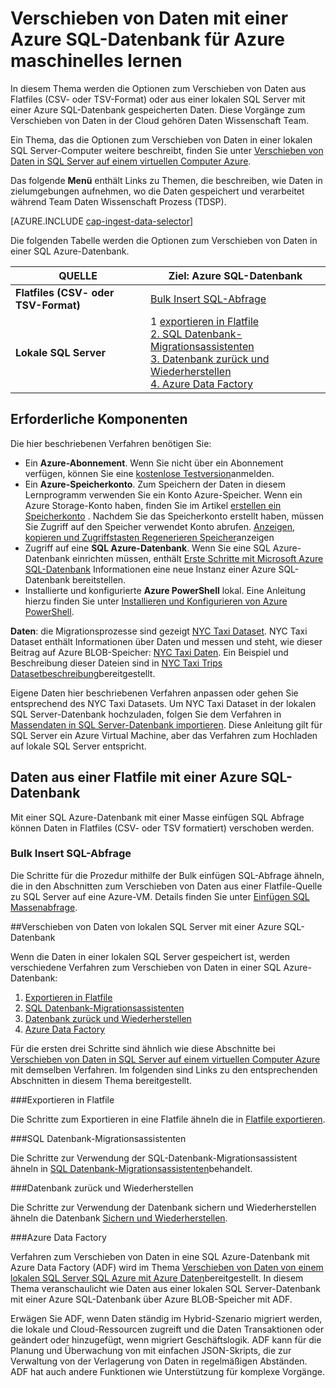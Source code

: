 <properties 
    pageTitle="Verschieben von Daten mit einer Azure SQL-Datenbank für Azure Machine Learning | Azure" 
    description="Erstellen Sie SQL-Tabelle und Daten laden SQL-Tabelle" 
    services="machine-learning" 
    documentationCenter="" 
    authors="bradsev"
    manager="jhubbard"
    editor="cgronlun" />

<tags 
    ms.service="machine-learning" 
    ms.workload="data-services" 
    ms.tgt_pltfrm="na" 
    ms.devlang="na" 
    ms.topic="article" 
    ms.date="09/14/2016"
    ms.author="bradsev" /> 

# <a name="move-data-to-an-azure-sql-database-for-azure-machine-learning"></a>Verschieben von Daten mit einer Azure SQL-Datenbank für Azure maschinelles lernen

In diesem Thema werden die Optionen zum Verschieben von Daten aus Flatfiles (CSV- oder TSV-Format) oder aus einer lokalen SQL Server mit einer Azure SQL-Datenbank gespeicherten Daten. Diese Vorgänge zum Verschieben von Daten in der Cloud gehören Daten Wissenschaft Team.

Ein Thema, das die Optionen zum Verschieben von Daten in einer lokalen SQL Server-Computer weitere beschreibt, finden Sie unter [Verschieben von Daten in SQL Server auf einem virtuellen Computer Azure](machine-learning-data-science-move-sql-server-virtual-machine.md).

Das folgende **Menü** enthält Links zu Themen, die beschreiben, wie Daten in zielumgebungen aufnehmen, wo die Daten gespeichert und verarbeitet während Team Daten Wissenschaft Prozess (TDSP).

[AZURE.INCLUDE [cap-ingest-data-selector](../../includes/cap-ingest-data-selector.md)]

Die folgenden Tabelle werden die Optionen zum Verschieben von Daten in einer SQL Azure-Datenbank.

<b>QUELLE</b> |<b>Ziel: Azure SQL-Datenbank</b> |
-------------- |--------------------------------|
<b>Flatfiles (CSV- oder TSV-Format)</b> |<a href="#bulk-insert-sql-query">Bulk Insert SQL-Abfrage |
<b>Lokale SQL Server</b> | 1 <a href="#export-flat-file">exportieren in Flatfile<br> 2. <a href="#insert-tables-bcp">SQL Datenbank-Migrationsassistenten<br> 3. <a href="#db-migration">Datenbank zurück und Wiederherstellen<br> 4. <a href="#adf">Azure Data Factory |


## <a name="prereqs"></a>Erforderliche Komponenten
Die hier beschriebenen Verfahren benötigen Sie:

* Ein **Azure-Abonnement**. Wenn Sie nicht über ein Abonnement verfügen, können Sie eine [kostenlose Testversion](https://azure.microsoft.com/pricing/free-trial/)anmelden.
* Ein **Azure-Speicherkonto**. Zum Speichern der Daten in diesem Lernprogramm verwenden Sie ein Konto Azure-Speicher. Wenn ein Azure Storage-Konto haben, finden Sie im Artikel [erstellen ein Speicherkonto](storage-create-storage-account.md#create-a-storage-account) . Nachdem Sie das Speicherkonto erstellt haben, müssen Sie Zugriff auf den Speicher verwendet Konto abrufen. [Anzeigen, kopieren und Zugriffstasten Regenerieren Speicher](storage-create-storage-account.md#view-copy-and-regenerate-storage-access-keys)anzeigen
* Zugriff auf eine **SQL Azure-Datenbank**. Wenn Sie eine SQL Azure-Datenbank einrichten müssen, enthält [Erste Schritte mit Microsoft Azure SQL-Datenbank](../sql-database/sql-database-get-started.md) Informationen eine neue Instanz einer Azure SQL-Datenbank bereitstellen.
* Installierte und konfigurierte **Azure PowerShell** lokal. Eine Anleitung hierzu finden Sie unter [Installieren und Konfigurieren von Azure PowerShell](../powershell-install-configure.md).

**Daten**: die Migrationsprozesse sind gezeigt [NYC Taxi Dataset](http://chriswhong.com/open-data/foil_nyc_taxi/). NYC Taxi Dataset enthält Informationen über Daten und messen und steht, wie dieser Beitrag auf Azure BLOB-Speicher: [NYC Taxi Daten](http://www.andresmh.com/nyctaxitrips/). Ein Beispiel und Beschreibung dieser Dateien sind in [NYC Taxi Trips Datasetbeschreibung](machine-learning-data-science-process-sql-walkthrough.md#dataset)bereitgestellt.
 
Eigene Daten hier beschriebenen Verfahren anpassen oder gehen Sie entsprechend des NYC Taxi Datasets. Um NYC Taxi Dataset in der lokalen SQL Server-Datenbank hochzuladen, folgen Sie dem Verfahren in [Massendaten in SQL Server-Datenbank importieren](machine-learning-data-science-process-sql-walkthrough.md#dbload). Diese Anleitung gilt für SQL Server ein Azure Virtual Machine, aber das Verfahren zum Hochladen auf lokale SQL Server entspricht.


## <a name="file-to-azure-sql-database"></a>Daten aus einer Flatfile mit einer Azure SQL-Datenbank

Mit einer SQL Azure-Datenbank mit einer Masse einfügen SQL Abfrage können Daten in Flatfiles (CSV- oder TSV formatiert) verschoben werden.

### <a name="bulk-insert-sql-query"></a>Bulk Insert SQL-Abfrage

Die Schritte für die Prozedur mithilfe der Bulk einfügen SQL-Abfrage ähneln, die in den Abschnitten zum Verschieben von Daten aus einer Flatfile-Quelle zu SQL Server auf eine Azure-VM. Details finden Sie unter [Einfügen SQL Massenabfrage](machine-learning-data-science-move-sql-server-virtual-machine.md#insert-tables-bulkquery).


##<a name="sql-on-prem-to-sazure-sql-database"></a>Verschieben von Daten von lokalen SQL Server mit einer Azure SQL-Datenbank

Wenn die Daten in einer lokalen SQL Server gespeichert ist, werden verschiedene Verfahren zum Verschieben von Daten in einer SQL Azure-Datenbank:

1. [Exportieren in Flatfile](#export-flat-file) 
2. [SQL Datenbank-Migrationsassistenten](#insert-tables-bcp)
3. [Datenbank zurück und Wiederherstellen](#db-migration)
4. [Azure Data Factory](#adf)

Für die ersten drei Schritte sind ähnlich wie diese Abschnitte bei [Verschieben von Daten in SQL Server auf einem virtuellen Computer Azure](machine-learning-data-science-move-sql-server-virtual-machine.md) mit demselben Verfahren. Im folgenden sind Links zu den entsprechenden Abschnitten in diesem Thema bereitgestellt.

###<a name="export-flat-file"></a>Exportieren in Flatfile

Die Schritte zum Exportieren in eine Flatfile ähneln die in [Flatfile exportieren](machine-learning-data-science-move-sql-server-virtual-machine.md#export-flat-file).

###<a name="insert-tables-bcp"></a>SQL Datenbank-Migrationsassistenten

Die Schritte zur Verwendung der SQL-Datenbank-Migrationsassistent ähneln in [SQL Datenbank-Migrationsassistenten](machine-learning-data-science-move-sql-server-virtual-machine.md#sql-migration)behandelt.

###<a name="db-migration"></a>Datenbank zurück und Wiederherstellen

Die Schritte zur Verwendung der Datenbank sichern und Wiederherstellen ähneln die Datenbank [Sichern und Wiederherstellen](machine-learning-data-science-move-sql-server-virtual-machine.md#sql-backup).

###<a name="adf"></a>Azure Data Factory

Verfahren zum Verschieben von Daten in eine SQL Azure-Datenbank mit Azure Data Factory (ADF) wird im Thema [Verschieben von Daten von einem lokalen SQL Server SQL Azure mit Azure Daten](machine-learning-data-science-move-sql-azure-adf.md)bereitgestellt. In diesem Thema veranschaulicht wie Daten aus einer lokalen SQL Server-Datenbank mit einer Azure SQL-Datenbank über Azure BLOB-Speicher mit ADF. 

Erwägen Sie ADF, wenn Daten ständig im Hybrid-Szenario migriert werden, die lokale und Cloud-Ressourcen zugreift und die Daten Transaktionen oder geändert oder hinzugefügt, wenn migriert Geschäftslogik. ADF kann für die Planung und Überwachung von mit einfachen JSON-Skripts, die zur Verwaltung von der Verlagerung von Daten in regelmäßigen Abständen. ADF hat auch andere Funktionen wie Unterstützung für komplexe Vorgänge.




